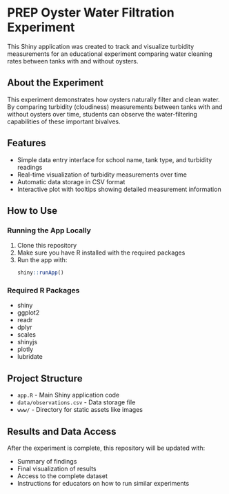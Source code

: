 # PREP Oyster Water Filtration Experiment

This Shiny application was created to track and visualize turbidity measurements for an educational experiment comparing water cleaning rates between tanks with and without oysters.

## About the Experiment

This experiment demonstrates how oysters naturally filter and clean water. By comparing turbidity (cloudiness) measurements between tanks with and without oysters over time, students can observe the water-filtering capabilities of these important bivalves.

## Features

- Simple data entry interface for school name, tank type, and turbidity readings
- Real-time visualization of turbidity measurements over time
- Automatic data storage in CSV format
- Interactive plot with tooltips showing detailed measurement information

## How to Use

### Running the App Locally

1. Clone this repository
2. Make sure you have R installed with the required packages
3. Run the app with:
   ```r
   shiny::runApp()
   ```

### Required R Packages

- shiny
- ggplot2
- readr
- dplyr
- scales
- shinyjs
- plotly
- lubridate

## Project Structure

- `app.R` - Main Shiny application code
- `data/observations.csv` - Data storage file
- `www/` - Directory for static assets like images

## Results and Data Access

After the experiment is complete, this repository will be updated with:
- Summary of findings
- Final visualization of results
- Access to the complete dataset
- Instructions for educators on how to run similar experiments